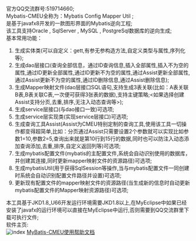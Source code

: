 官方QQ交流群号:519714660;<br/>
Mybatis-CMEU全称为：Mybatis Config Mapper Util ;<br/>
是基于javafx8开发的一款图形界面的Mybatis逆向工程;<br/>
该工具支持Oracle , SqlServer , MySQL , PostgreSql数据库的逆向生成;<br/>
基本常用功能：<br/>
<ol>
<li>生成实体类(可以自定义：gett,有参无参构造方法,自定义类型与属性,序列化等);</li>
<li>生成dao层接口(查询全部信息，通过ID查询信息,插入全部属性,插入不为空的属性,通过ID更新全部属性,通过ID更新不为空的属性,通过Assist更新全部属性,通过Assist更新不为空的属性,通过ID删除信息,通过Assist删除信息);</li>
<li>生成Mapper映射文件(dao层接口SQL语句,支持生成3表关联(比如：A表关联B表,B表关联C表,一次便可获得3张表的数据),支持主键策略;<如果选择创建Assist支持分页,去重,排序,无注入动态查询等>);</li>
<li>生成service层接口(与dao接口一致)可选项;</li>
<li>生成service层实现类(实现service层接口)可选项;</li>
<li>生成查询工具Assist(Assist为CMEU特别定制的查询工具,使用该工具一切操作都变得超简单,比如：分页通过Assist只需要设置2个参数就可以实现比如参数1=10,参数2=5,查询出来就是第10行到15行的数据,同时也可以防注入动态添加查询添加,去重,排序,自定义返回列等)可选项;</li>
<li>生成mybatis配置文件(mybatis的主配置文件,系统会自动识别使用的数据库，并创建其连接,同时更新mapper映射文件的资源路径)可选项;</li>
<li>生成mybatisUtil(用于获得SqlSession等操作,当与mybatis配置文件一同创建时系统会自动识别配置文件路径并设置)可选项;</li>
<li>更新现有配置文件的mapper映射文件的资源路径(当生成新的信息时自动更新mybatis配置文件的Mapper映射资源路径)可选项;</li>
</ol>

本工具基于JKD1.8_U66开发运行环境需要JKD1.8以上,在MyEclipse中如果已经安装了javafx的运行环境可以直接在MyEclipse中运行,否则需要到QQ交流群里下载可执行文件;<br/>
软件主页:<br/>
![index](https://raw.githubusercontent.com/shenzhenMirren/MyBatis-CMEU-DOC/master/resource/images/1.png)
[MyBatis-CMEU使用帮助文档](https://github.com/shenzhenMirren/MyBatis-CMEU-DOC)

